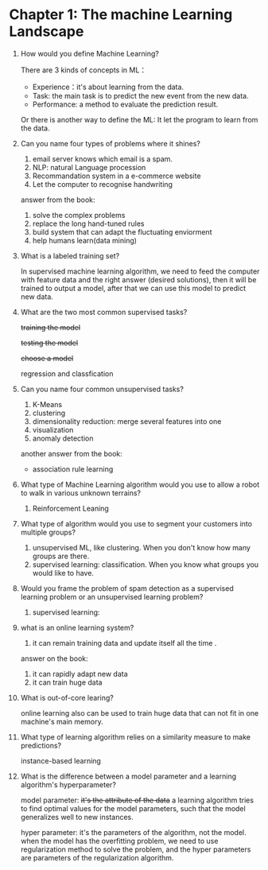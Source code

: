 # Chapter 1: The machine Learning Landscape

1. How would you define Machine Learning?

   There are 3 kinds of concepts in ML：

   * Experience：it's about learning from the data.
   * Task: the main task is to predict the new event from the new data.
   * Performance: a method to evaluate the prediction result.

   Or there is another way to define the ML: It let the program to learn from the data.

2. Can you name four types of problems where it shines?

   1. email server knows which email is a spam.
   2. NLP: natural Language procession
   3. Recommandation system in a e-commerce website
   4. Let the computer to recognise handwriting

   answer from the book:

   1. solve the complex problems
   2. replace the long hand-tuned rules
   3. build system that can adapt the fluctuating enviorment
   4. help humans learn(data mining)

3. What is a labeled training set?

   In supervised machine learning algorithm, we need to feed the computer with feature data and the right answer (desired solutions), then it will be trained to output a model, after that we can use this model to predict new data.

4. What are the two most common supervised tasks?

   ~~training the model~~

   ~~testing the model~~

   ~~choose a model~~



   regression and classfication

5. Can you name four common unsupervised tasks?

   1. K-Means
   2. clustering
   3. dimensionality reduction: merge several features into one
   4. visualization
   5. anomaly detection

   another answer from the book:

   * association rule learning

6. What type of Machine Learning algorithm would you use to allow a robot to walk in various unknown terrains?

   1. Reinforcement Leaning

7. What type of algorithm would you use to segment your customers into multiple groups?

   1. unsupervised ML, like clustering. When you don't know how many groups are there.
   2. supervised learning: classification. When you know what groups you would like to have.

8. Would you frame the problem of spam detection as a supervised learning problem or an unsupervised learning problem?

   1. supervised learning: 

9. what is an online learning system?

   1. it can remain training data and update itself all the time .

   answer on the book:

   1. it can rapidly adapt new data
   2. it can train huge data

10. What is out-of-core learing?

    online learning also can be used to train huge data that can not  fit in one machine's main memory.

11. What type of learning algorithm relies on a similarity measure to make predictions?

    instance-based learning

12. What is the difference between a model parameter and a learning algorithm's hyperparameter?

    model parameter: ~~it's the attribute of the data~~ a learning algorithm tries to find optimal values for the model parameters, such that the model generalizes well to new instances.

    hyper parameter: it's the parameters of the algorithm, not the model. when the model has the overfitting problem, we need to use regularization method to solve the problem, and the hyper parameters are parameters of the regularization algorithm.

